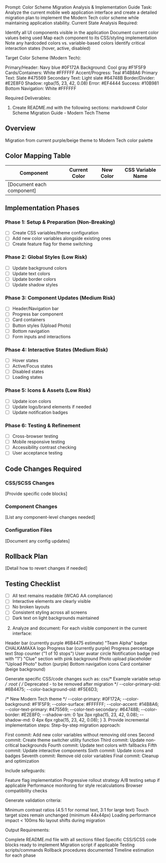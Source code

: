 Prompt: Color Scheme Migration Analysis & Implementation Guide
Task: Analyze the current mobile web application interface and create a detailed migration plan to implement the Modern Tech color scheme while maintaining application stability.
Current State Analysis Required:

Identify all UI components visible in the application
Document current color values being used
Map each component to its CSS/styling implementation
Note any hardcoded colors vs. variable-based colors
Identify critical interaction states (hover, active, disabled)

Target Color Scheme (Modern Tech):

Primary/Header: Navy blue #0F172A
Background: Cool gray #F1F5F9
Cards/Containers: White #FFFFFF
Accent/Progress: Teal #14B8A6
Primary Text: Slate #475569
Secondary Text: Light slate #64748B
Border/Divider: #E2E8F0
Shadow: rgba(15, 23, 42, 0.08)
Error: #EF4444
Success: #10B981
Bottom Navigation: White #FFFFFF

Required Deliverables:
1. Create README.md with the following sections:
markdown# Color Scheme Migration Guide - Modern Tech Theme

## Overview
Migration from current purple/beige theme to Modern Tech color palette

## Color Mapping Table
| Component | Current Color | New Color | CSS Variable Name |
|-----------|--------------|-----------|-------------------|
| [Document each component] | | | |

## Implementation Phases

### Phase 1: Setup & Preparation (Non-Breaking)
- [ ] Create CSS variables/theme configuration
- [ ] Add new color variables alongside existing ones
- [ ] Create feature flag for theme switching

### Phase 2: Global Styles (Low Risk)
- [ ] Update background colors
- [ ] Update text colors
- [ ] Update border colors
- [ ] Update shadow styles

### Phase 3: Component Updates (Medium Risk)
- [ ] Header/Navigation bar
- [ ] Progress bar component
- [ ] Card containers
- [ ] Button styles (Upload Photo)
- [ ] Bottom navigation
- [ ] Form inputs and interactions

### Phase 4: Interactive States (Medium Risk)  
- [ ] Hover states
- [ ] Active/Focus states
- [ ] Disabled states
- [ ] Loading states

### Phase 5: Icons & Assets (Low Risk)
- [ ] Update icon colors
- [ ] Update logo/brand elements if needed
- [ ] Update notification badges

### Phase 6: Testing & Refinement
- [ ] Cross-browser testing
- [ ] Mobile responsive testing
- [ ] Accessibility contrast checking
- [ ] User acceptance testing

## Code Changes Required

### CSS/SCSS Changes
[Provide specific code blocks]

### Component Changes
[List any component-level changes needed]

### Configuration Files
[Document any config updates]

## Rollback Plan
[Detail how to revert changes if needed]

## Testing Checklist
- [ ] All text remains readable (WCAG AA compliance)
- [ ] Interactive elements are clearly visible
- [ ] No broken layouts
- [ ] Consistent styling across all screens
- [ ] Dark text on light backgrounds maintained
2. Analyze and document:
For each visible component in the current interface:

Header bar (currently purple #6B4475 estimate)
"Team Alpha" badge
CHALKAMAXA logo
Progress bar (currently purple)
Progress percentage text
Stop counter ("1 of 10 stops")
User avatar circle
Notification badge (red with "1")
"Clue" section with pink background
Photo upload placeholder
"Upload Photo" button (purple)
Bottom navigation icons
Card container (beige background)

Generate specific CSS/code changes such as:
css/* Example variable setup */
:root {
  /* Deprecated - to be removed after migration */
  --color-primary-old: #6B4475;
  --color-background-old: #F5E6D3;
  
  /* New Modern Tech theme */
  --color-primary: #0F172A;
  --color-background: #F1F5F9;
  --color-surface: #FFFFFF;
  --color-accent: #14B8A6;
  --color-text-primary: #475569;
  --color-text-secondary: #64748B;
  --color-border: #E2E8F0;
  --shadow-sm: 0 1px 3px rgba(15, 23, 42, 0.08);
  --shadow-md: 0 4px 6px rgba(15, 23, 42, 0.08);
}
3. Provide incremental implementation steps:
Step-by-step migration approach:

First commit: Add new color variables without removing old ones
Second commit: Create theme switcher utility function
Third commit: Update non-critical backgrounds
Fourth commit: Update text colors with fallbacks
Fifth commit: Update interactive components
Sixth commit: Update icons and badges
Seventh commit: Remove old color variables
Final commit: Cleanup and optimization

Include safeguards:

Feature flag implementation
Progressive rollout strategy
A/B testing setup if applicable
Performance monitoring for style recalculations
Browser compatibility checks

Generate validation criteria:

Minimum contrast ratios (4.5:1 for normal text, 3:1 for large text)
Touch target sizes remain unchanged (minimum 44x44px)
Loading performance impact < 100ms
No layout shifts during migration


Output Requirements:

Complete README.md file with all sections filled
Specific CSS/SCSS code blocks ready to implement
Migration script if applicable
Testing scripts/commands
Rollback procedures documented
Timeline estimation for each phase